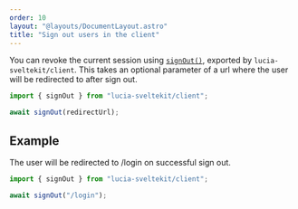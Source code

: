 ```yaml
---
order: 10
layout: "@layouts/DocumentLayout.astro"
title: "Sign out users in the client"
---
```


You can revoke the current session using [`signOut()`](/reference/api/client-api#signout), exported by `lucia-sveltekit/client`. This takes an optional parameter of a url where the user will be redirected to after sign out.

```ts
import { signOut } from "lucia-sveltekit/client";

await signOut(redirectUrl);
```

## Example

The user will be redirected to /login on successful sign out.

```ts
import { signOut } from "lucia-sveltekit/client";

await signOut("/login");
```